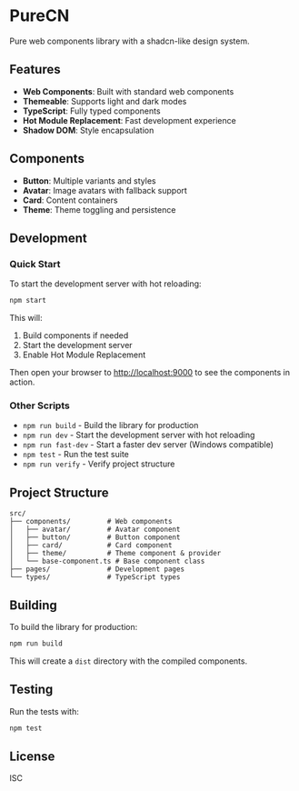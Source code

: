# PureCN

Pure web components library with a shadcn-like design system.

## Features

- **Web Components**: Built with standard web components
- **Themeable**: Supports light and dark modes
- **TypeScript**: Fully typed components
- **Hot Module Replacement**: Fast development experience
- **Shadow DOM**: Style encapsulation

## Components

- **Button**: Multiple variants and styles
- **Avatar**: Image avatars with fallback support
- **Card**: Content containers
- **Theme**: Theme toggling and persistence

## Development

### Quick Start

To start the development server with hot reloading:

```bash
npm start
```

This will:
1. Build components if needed
2. Start the development server
3. Enable Hot Module Replacement

Then open your browser to [http://localhost:9000](http://localhost:9000) to see the components in action.

### Other Scripts

- `npm run build` - Build the library for production
- `npm run dev` - Start the development server with hot reloading
- `npm run fast-dev` - Start a faster dev server (Windows compatible)
- `npm test` - Run the test suite
- `npm run verify` - Verify project structure

## Project Structure

```
src/
├── components/         # Web components
│   ├── avatar/         # Avatar component
│   ├── button/         # Button component
│   ├── card/           # Card component
│   ├── theme/          # Theme component & provider
│   └── base-component.ts # Base component class
├── pages/              # Development pages
└── types/              # TypeScript types
```

## Building

To build the library for production:

```bash
npm run build
```

This will create a `dist` directory with the compiled components.

## Testing

Run the tests with:

```bash
npm test
```

## License

ISC 